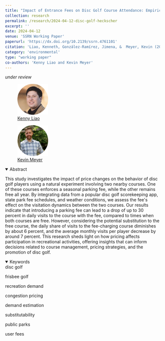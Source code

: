 ```yaml
---
title: "Impact of Entrance Fees on Disc Golf Course Attendance: Empirical Insights from Heckscher State Park"
collection: research
permalink: /research/2024-04-12-disc-golf-heckscher
excerpt: ''
date: 2024-04-12
venue: 'SSRN Working Paper'
paperurl: 'https://dx.doi.org/10.2139/ssrn.4761101'
citation: 'Liao, Kenneth, González-Ramírez, Jimena, &  Meyer, Kevin (2024). &quot;Impact of Entrance Fees on Disc Golf Course Attendance: Empirical Insights from Heckscher State Park.&quot; <i>SSRN Working Paper</i>. 4(1).'
category: 'environmental'
type: "working paper"
co-authors: 'Kenny Liao and Kevin Meyer'
---
```


<i>under review</i>

<body>
<div class="image-container">
        <figure>
            <img src="/images/co-authors/kenny_liao.png" alt="Image 2" width="100" height="auto">
            <figcaption><a href="https://kenneth-liao.com/" target="_blank">Kenny Liao</a></figcaption>
        </figure>
        <figure>
            <img src="/images/co-authors/kevin_meyer.png" alt="Image 1" width="100" height="auto">
            <figcaption><a href="https://www.kmmeyer.com/" target="_blank">Kevin Meyer</a></figcaption>
        </figure>
        <!-- Add more images as needed -->
    </div>
</body>


<details open>
<summary>
Abstract
</summary>

<p>
This study investigates the impact of price changes on the behavior of disc golf players using a natural experiment involving two nearby courses. One of these courses enforces a seasonal parking fee, while the other remains free all year. By integrating data from a popular disc golf scorekeeping app, state park fee schedules, and weather conditions, we assess the fee's effect on the visitation dynamics between the two courses. Our results indicate that introducing a parking fee can lead to a drop of up to 30 percent in daily visits to the course with the fee, compared to times when both courses are free. However, considering the potential substitution to the free course, the daily share of visits to the fee-charging course diminishes by about 6 percent, and the average monthly visits per player decrease by around 7 percent. This research sheds light on how pricing affects participation in recreational activities, offering insights that can inform decisions related to course management, pricing strategies, and the promotion of disc golf.
</p>

</details>

<details open>
<summary>
Keywords
</summary>
disc golf <br>

frisbee golf <br>

recreation demand <br>

congestion pricing <br>

demand estimation <br>

substitutability <br>

public parks <br>

user fees <br>

<br>

</details>

